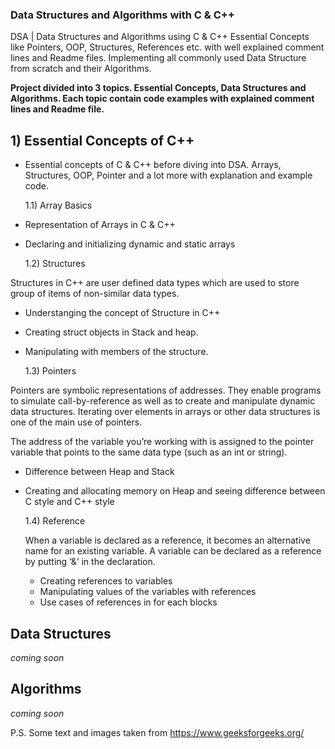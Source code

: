 ### Data Structures and Algorithms with C & C++

DSA | Data Structures and Algorithms using C & C++ Essential Concepts like Pointers, OOP, Structures, References etc. with well explained comment lines and Readme files. Implementing all commonly used Data Structure from scratch and their Algorithms.

**Project divided into 3 topics. Essential Concepts, Data Structures and Algorithms. Each topic contain code examples with explained comment lines and Readme file.**

## 1) Essential Concepts of C++

- Essential concepts of C & C++ before diving into DSA. Arrays, Structures, OOP, Pointer and a lot more with explanation and example code.

  1.1) Array Basics

- Representation of Arrays in C & C++
- Declaring and initializing dynamic and static arrays

  1.2) Structures

Structures in C++ are user defined data types which are used to store group of items of non-similar data types.

- Understanging the concept of Structure in C++
- Creating struct objects in Stack and heap.
- Manipulating with members of the structure.

  1.3) Pointers

Pointers are symbolic representations of addresses. They enable programs to simulate call-by-reference as well as to create and manipulate dynamic data structures. Iterating over elements in arrays or other data structures is one of the main use of pointers.

The address of the variable you’re working with is assigned to the pointer variable that points to the same data type (such as an int or string).

- Difference between Heap and Stack
- Creating and allocating memory on Heap and seeing difference between C style and C++ style

  1.4) Reference

  When a variable is declared as a reference, it becomes an alternative name for an existing variable. A variable can be declared as a reference by putting ‘&’ in the declaration.

  - Creating references to variables
  - Manipulating values of the variables with references
  - Use cases of references in for each blocks

## Data Structures

_coming soon_

## Algorithms

_coming soon_

P.S. Some text and images taken from https://www.geeksforgeeks.org/
